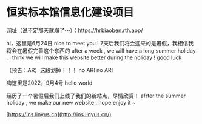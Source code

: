 # 恒实标本馆信息化建设项目



网址（说不定那天就崩了～）：https://hrbiaoben.rth.app/

hi，这里是6月24日
nice to meet you !
7天后我们将会迎来的是暑假，我相信我将会在暑假完善这个东西的
after a week , we will have a long summer holiday , i think we will make this website better during the holiday ! good luck

（预告：AR）这段划掉！！！
no AR! no AR!




嗨这里是2022，9月4号
hello world

经历了一个暑假后我们上线了我们的新站点，尽情欣赏！
afrter the summer holiday , we make our new website . hope enjoy it ~

[https://ins.linyus.cn](http://ins.linyus.cn/)
